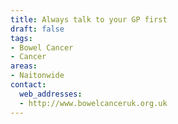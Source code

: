 ```yaml
---
title: Always talk to your GP first
draft: false
tags:
- Bowel Cancer
- Cancer
areas:
- Naitonwide
contact:
  web_addresses:
  - http://www.bowelcanceruk.org.uk
---
```


